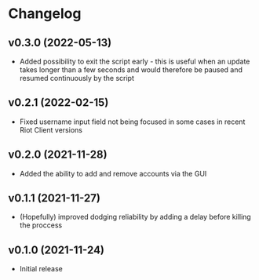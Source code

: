# Changelog

## v0.3.0 (2022-05-13)

- Added possibility to exit the script early - this is useful when an update takes longer than a few seconds and would therefore be paused and resumed continuously by the script

## v0.2.1 (2022-02-15)

- Fixed username input field not being focused in some cases in recent Riot Client versions

## v0.2.0 (2021-11-28)

- Added the ability to add and remove accounts via the GUI

## v0.1.1 (2021-11-27)

- (Hopefully) improved dodging reliability by adding a delay before killing the proccess

## v0.1.0 (2021-11-24)

- Initial release
